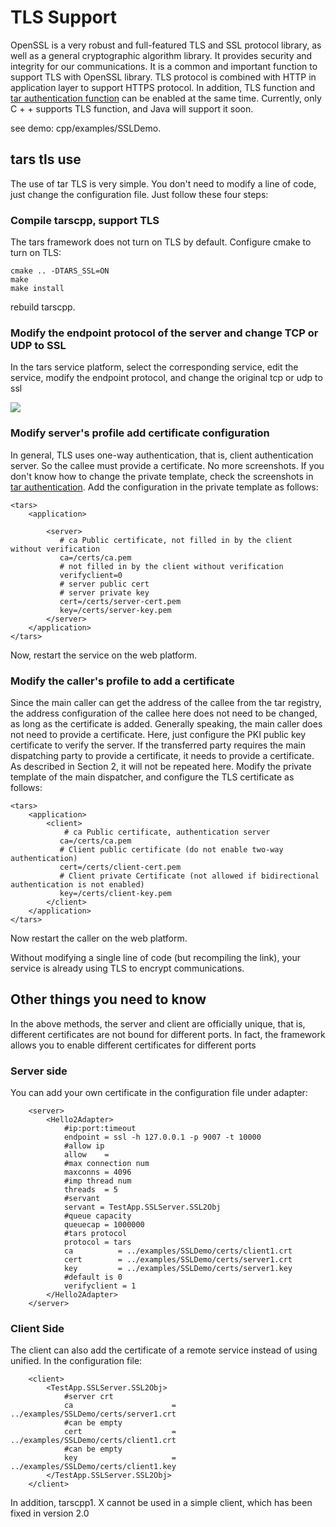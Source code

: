 # TLS Support

OpenSSL is a very robust and full-featured TLS and SSL protocol library, as well as a general cryptographic algorithm library. It provides security and integrity for our communications. It is a common and important function to support TLS with OpenSSL library. TLS protocol is combined with HTTP in application layer to support HTTPS protocol. In addition, TLS function and [tar authentication function](tars-auth.md) can be enabled at the same time. Currently, only C + + supports TLS function, and Java will support it soon.

see demo: cpp/examples/SSLDemo.

## tars tls use

The use of tar TLS is very simple. You don't need to modify a line of code, just change the configuration file. Just follow these four steps:

### Compile tarscpp, support TLS

The tars framework does not turn on TLS by default. Configure cmake to turn on TLS:

```text
cmake .. -DTARS_SSL=ON
make
make install
```

rebuild tarscpp.

### Modify the endpoint protocol of the server and change TCP or UDP to SSL

In the tars service platform, select the corresponding service, edit the service, modify the endpoint protocol, and change the original tcp or udp to ssl

![](../../assets/tars_ssl_endpoint.png)

### Modify server's profile add certificate configuration

In general, TLS uses one-way authentication, that is, client authentication server. So the callee must provide a certificate. No more screenshots. If you don't know how to change the private template, check the screenshots in [tar authentication](tars-auth.md). Add the configuration in the private template as follows:

```text
<tars>
    <application>
    
        <server>
           # ca Public certificate, not filled in by the client without verification
           ca=/certs/ca.pem 
           # not filled in by the client without verification
           verifyclient=0 
           # server public cert
           # server private key
           cert=/certs/server-cert.pem 
           key=/certs/server-key.pem 
        </server>
    </application>
</tars>
```

Now, restart the service on the web platform.

### Modify the caller's profile to add a certificate

Since the main caller can get the address of the callee from the tar registry, the address configuration of the callee here does not need to be changed, as long as the certificate is added. Generally speaking, the main caller does not need to provide a certificate. Here, just configure the PKI public key certificate to verify the server. If the transferred party requires the main dispatching party to provide a certificate, it needs to provide a certificate. As described in Section 2, it will not be repeated here. Modify the private template of the main dispatcher, and configure the TLS certificate as follows:

```text
<tars>
    <application>
        <client>
            # ca Public certificate, authentication server
           ca=/certs/ca.pem 
           # Client public certificate (do not enable two-way authentication)
           cert=/certs/client-cert.pem 
           # Client private Certificate (not allowed if bidirectional authentication is not enabled)
           key=/certs/client-key.pem 
        </client>
    </application>
</tars>
```

Now restart the caller on the web platform.

Without modifying a single line of code (but recompiling the link), your service is already using TLS to encrypt communications.

## Other things you need to know

In the above methods, the server and client are officially unique, that is, different certificates are not bound for different ports. In fact, the framework allows you to enable different certificates for different ports

### Server side

You can add your own certificate in the configuration file under adapter:

```
    <server>
        <Hello2Adapter>
            #ip:port:timeout
            endpoint = ssl -h 127.0.0.1 -p 9007 -t 10000
            #allow ip
            allow	 =
            #max connection num
            maxconns = 4096
            #imp thread num
            threads	 = 5
            #servant
            servant = TestApp.SSLServer.SSL2Obj
            #queue capacity
            queuecap = 1000000
            #tars protocol
	        protocol = tars
            ca          = ../examples/SSLDemo/certs/client1.crt
            cert        = ../examples/SSLDemo/certs/server1.crt
            key         = ../examples/SSLDemo/certs/server1.key
            #default is 0
            verifyclient = 1
        </Hello2Adapter>
    </server>    

```

### Client Side

The client can also add the certificate of a remote service instead of using unified. In the configuration file:

```
    <client>
        <TestApp.SSLServer.SSL2Obj>
            #server crt
            ca                      = ../examples/SSLDemo/certs/server1.crt
            #can be empty
            cert                    = ../examples/SSLDemo/certs/client1.crt
            #can be empty
            key                     = ../examples/SSLDemo/certs/client1.key
        </TestApp.SSLServer.SSL2Obj>
    </client>
```

In addition, tarscpp1. X cannot be used in a simple client, which has been fixed in version 2.0




